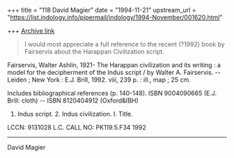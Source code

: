 +++
title = "118 David Magier"
date = "1994-11-21"
upstream_url = "https://list.indology.info/pipermail/indology/1994-November/001620.html"

+++
[Archive link](https://list.indology.info/pipermail/indology/1994-November/001620.html)

> I would most appreciate a full reference to the recent (?1992) 
> book by Fairservis about the Harappan Civilization script.

Fairservis, Walter Ashlin, 1921-
  The Harappan civilization and its writing : a model for the
  decipherment of the Indus script / by Walter A. Fairservis. --
  Leiden ; New York : E.J. Brill, 1992.
  viii, 239 p. : ill., map ; 25 cm.

  Includes bibliographical references (p. 140-148).
  ISBN 9004090665 (E.J. Brill: cloth) -- ISBN 8120404912 (Oxford&IBH)

  1. Indus script. 2. Indus civilization. I. Title.

  LCCN: 9131028
  L.C. CALL NO: PK119.5.F34 1992


--------------------
David Magier





